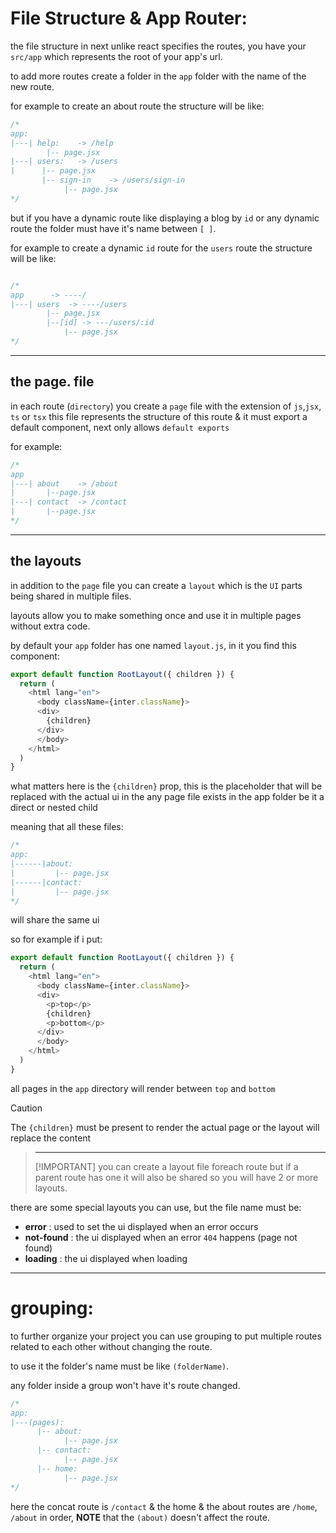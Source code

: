 # File Structure & App Router:

the file structure in next unlike react specifies the routes, you have your `src/app` which represents the root of your app's url.

to add more routes create a folder in the `app` folder with the name of the new route.

for example to create an about route the structure will be like:

```javascript
/*
app:
|---| help:    -> /help 
        |-- page.jsx
|---| users:   -> /users
|      |-- page.jsx 
       |-- sign-in    -> /users/sign-in
            |-- page.jsx
*/
```

but if you have a dynamic route like displaying a blog by `id` or any dynamic route the folder must have it's name between `[ ]`.

for example to create a dynamic `id` route for the `users` route the structure will be like:

```javascript

/*  
app      -> ----/   
|---| users  -> ----/users  
        |-- page.jsx
        |--[id] -> ---/users/:id  
            |-- page.jsx
*/
```

---

## the page. file

in each route (`directory`) you create a `page` file with the extension of `js`,`jsx`, `ts` or `tsx` this file represents the structure of this route & it must export a default component, next only allows `default exports`

for example:

```javascript
/*   
app       
|---| about    -> /about
|       |--page.jsx 
|---| contact  -> /contact
|       |--page.jsx
*/
```



---

## the layouts

in addition to the `page` file you can create a `layout` which is the `UI` parts being shared in multiple files.

layouts allow you to make something once and use it in multiple pages without extra code.

by default your `app` folder has one named `layout.js`, in it you find this component:

```javascript
export default function RootLayout({ children }) {
  return (
    <html lang="en">
      <body className={inter.className}>
      <div>
        {children}
      </div>
      </body>
    </html>
  )
}
```

what matters here is the `{children}` prop, this is the placeholder that will be replaced with the actual ui in the any page file exists in the app folder be it a direct or nested child

meaning that all these files:

```javascript
/*
app:
|------|about:
|         |-- page.jsx
|------|contact:
|         |-- page.jsx
*/
```

will share the same ui

so for example if i put:

```javascript
export default function RootLayout({ children }) {
  return (
    <html lang="en">
      <body className={inter.className}>
      <div>
        <p>top</p>
        {children}
        <p>bottom</p>
      </div>
      </body>
    </html>
  )
}
```

all pages in the `app` directory will render between `top` and `bottom`

> [!CAUTION]
> The `{children}` must be present to render the actual page or the layout will replace the content

> ---
> [!IMPORTANT]
> you can create a layout file foreach route but if
> a parent route has one it will also be shared so you will have 2 or more layouts.


there are some special layouts you can use, but the file name must be:

- **error** : used to set the ui displayed when an error occurs
- **not-found** : the ui displayed when an error `404` happens (page not found)
- **loading** : the ui displayed when loading 

---

# grouping:

to further organize your project you can use grouping to put multiple routes related to each other without changing the route.

to use it the folder's name must be like `(folderName)`.

any folder inside a group won't have it's route changed.

```javascript
/*
app:
|---(pages):
      |-- about:
            |-- page.jsx
      |-- contact:
            |-- page.jsx
      |-- home:
            |-- page.jsx
*/
```


here the concat route is `/contact` & the home & the about routes are `/home`, `/about` in order, **NOTE** that the `(about)` doesn't affect the route.